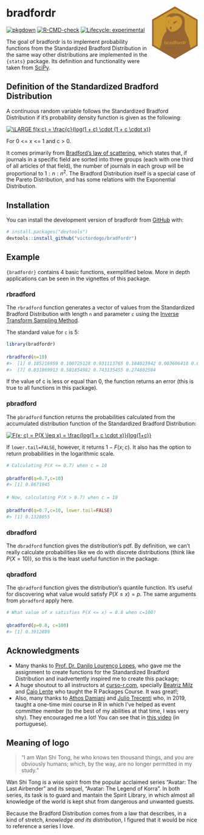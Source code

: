 
<!-- README.md is generated from README.Rmd. Please edit that file -->
<!-- badges: start -->

# bradfordr <img src='man/figures/logo.png' align="right" height="138" />

[![pkgdown](https://github.com/victordogo/bradfordr/workflows/pkgdown/badge.svg)](https://github.com/victordogo/bradfordr/actions)
[![R-CMD-check](https://github.com/victordogo/bradfordr/workflows/R-CMD-check/badge.svg)](https://github.com/victordogo/bradfordr/actions)
[![Lifecycle:
experimental](https://img.shields.io/badge/lifecycle-experimental-orange.svg)](https://lifecycle.r-lib.org/articles/stages.html#experimental)
<!-- badges: end -->

The goal of bradfordr is to implement probability functions from the
Standardized Bradford Distribution in the same way other distributions
are implemented in the `{stats}` package. Its definition and
functionality were taken from
[SciPy](https://docs.scipy.org/doc/scipy/reference/generated/scipy.stats.bradford.html).

## Definition of the Standardized Bradford Distribution

A continuous random variable follows the Standardized Bradford
Distribution if it’s probability density function is given as the
following:

<a href="https://www.codecogs.com/eqnedit.php?latex=\bg_white&space;\fn_cm&space;\LARGE&space;f(x;c)&space;=&space;\frac{c}{log(1&space;&plus;&space;c)&space;\cdot&space;(1&space;&plus;&space;c&space;\cdot&space;x)}" target="_blank"><img src="https://latex.codecogs.com/gif.latex?\bg_white&space;\fn_cm&space;\LARGE&space;f(x;c)&space;=&space;\frac{c}{log(1&space;&plus;&space;c)&space;\cdot&space;(1&space;&plus;&space;c&space;\cdot&space;x)}" title="\LARGE f(x;c) = \frac{c}{log(1 + c) \cdot (1 + c \cdot x)}" /></a>

For 0 &lt;= x &lt;= 1 and c &gt; 0.

It comes primarily from [Bradford’s law of
scattering](https://docs.scipy.org/doc/scipy/reference/generated/scipy.stats.bradford.html),
which states that, if journals in a specific field are sorted into three
groups (each with one third of all articles of that field), the number
of journals in each group will be proportional to
1 : *n* : *n*<sup>2</sup>. The Bradford Distribution itself is a special
case of the Pareto Distribution, and has some relations with the
Exponential Distribution.

## Installation

You can install the development version of bradfordr from
[GitHub](github.com) with:

``` r
# install.packages("devtools")
devtools::install_github("victordogo/bradfordr")
```

## Example

`{bradfordr}` contains 4 basic functions, exemplified below. More in
depth applications can be seen in the vignettes of this package.

### rbradford

The `rbradford` function generates a vector of values from the
Standardized Bradford Distribution with length `n` and parameter `c`
using the [Inverse Transform Sampling
Method](https://en.wikipedia.org/wiki/Inverse_transform_sampling).

The standard value for `c` is 5:

``` r
library(bradfordr)

rbradford(n=10)
#>  [1] 0.185216959 0.100725128 0.931113765 0.184023942 0.003606418 0.637271882
#>  [7] 0.031869913 0.581854982 0.743135455 0.274802504
```

If the value of c is less or equal than 0, the function returns an error
(this is true to all functions in this package).

### pbradford

The `pbradford` function returns the probabilities calculated from the
accumulated distribution function of the Standardized Bradford
Distribution:

<a href="https://www.codecogs.com/eqnedit.php?latex=\bg_white&space;F(x;&space;c)&space;=&space;P(X&space;\leq&space;x)&space;=&space;\frac{log(1&space;&plus;&space;c&space;\cdot&space;x)}{log(1&plus;c)}" target="_blank"><img src="https://latex.codecogs.com/gif.latex?\bg_white&space;F(x;&space;c)&space;=&space;P(X&space;\leq&space;x)&space;=&space;\frac{log(1&space;&plus;&space;c&space;\cdot&space;x)}{log(1&plus;c)}" title="F(x; c) = P(X \leq x) = \frac{log(1 + c \cdot x)}{log(1+c)}" /></a>

If `lower.tail=FALSE`, however, it returns 1 − *F*(*x*; *c*). It also
has the option to return probabilities in the logarithmic scale.

``` r
# Calculating P(X <= 0.7) when c = 10

pbradford(q=0.7,c=10)
#> [1] 0.8671945

# Now, calculating P(X > 0.7) when c = 10

pbradford(q=0.7,c=10, lower.tail=FALSE)
#> [1] 0.1328055
```

### dbradford

The `dbradford` function gives the distribution’s pdf. By definition, we
can’t really calculate probabilities like we do with discrete
distributions (think like *P*(*X* = 10)), so this is the least useful
function in the package.

### qbradford

The `qbradford` function gives the distribution’s quantile function.
It’s useful for discovering what value would satisfy
*P*(*X* ≤ *x*) = *p*. The same arguments from `pbradford` apply here.

``` r
# What value of x satisfies P(X <= x) = 0.8 when c=100?

qbradford(p=0.8, c=100)
#> [1] 0.3912889
```

## Acknowledgments

-   Many thanks to [Prof. Dr. Danilo Lourenço
    Lopes](http://lattes.cnpq.br/8061034473607951), who gave me the
    assignment to create functions for the Standardized Bradford
    Distribution and inadvertently inspired me to create this package;
-   A huge shoutout to all instructors at [curso-r.com](curso-r.com),
    specially [Beatriz Milz](https://github.com/beatrizmilz) and [Caio
    Lente](https://github.com/clente) who taught the R Packages Course.
    It was great!;
-   Also, many thanks to [Athos Damiani](https://github.com/athospd) and
    [Julio Trecenti](https://github.com/jtrecenti) who, in 2019, taught
    a one-time mini course in R in which I’ve helped as event committee
    member (to the best of my abilities at that time, I was very shy).
    They encouraged me a lot! You can see that in [this
    video](https://www.youtube.com/watch?v=Bv_6YeVihZc&t=8068s) (in
    portuguese).

## Meaning of logo

> “I am Wan Shi Tong, he who knows ten thousand things, and you are
> obviously humans; which, by the way, are no longer permitted in my
> study.”

Wan Shi Tong is a wise spirit from the popular acclaimed series “Avatar:
The Last Airbender” and its sequel, “Avatar: The Legend of Korra”. In
both series, its task is to guard and mantain the Spirit Library, in
which almost all knowledge of the world is kept shut from dangerous and
unwanted guests.

Because the Bradford Distribution comes from a law that describes, in a
kind of stretch, *knowledge and its distribution*, I figured that it
would be nice to reference a series I love.
